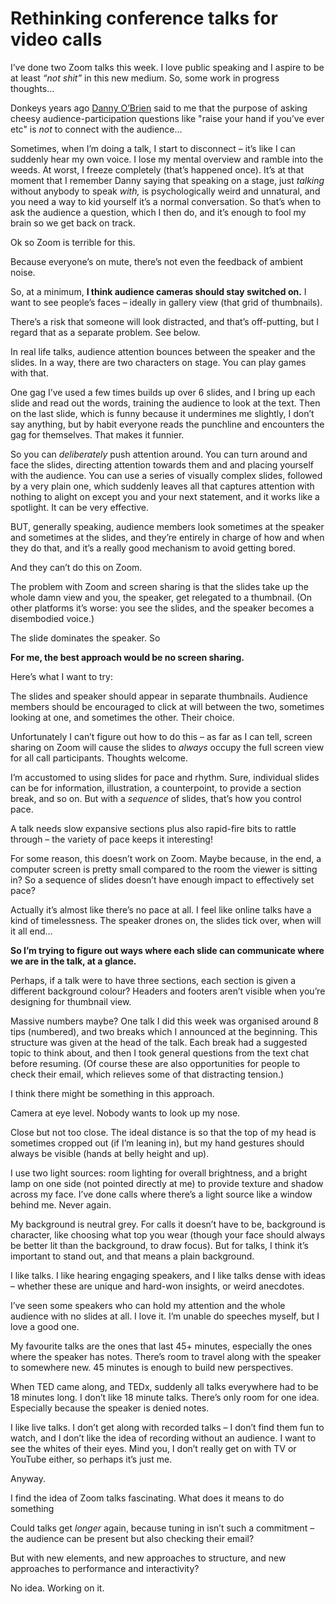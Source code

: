 # Rethinking conference talks for video calls

I’ve done two Zoom talks this week. I love public speaking and I aspire to be
at least _“not shit”_ in this new medium. So, some work in progress thoughts…

Donkeys years ago [Danny O’Brien](http://www.spesh.com/danny/) said to me that
the purpose of asking cheesy audience-participation questions like "raise your
hand if you’ve ever etc" is _not_ to connect with the audience…

Sometimes, when I’m doing a talk, I start to disconnect – it’s like I can
suddenly hear my own voice. I lose my mental overview and ramble into the
weeds. At worst, I freeze completely (that’s happened once). It’s at that
moment that I remember Danny saying that speaking on a stage, just _talking_
without anybody to speak _with,_ is psychologically weird and unnatural, and
you need a way to kid yourself it’s a normal conversation. So that’s when to
ask the audience a question, which I then do, and it’s enough to fool my brain
so we get back on track.

Ok so Zoom is terrible for this.

Because everyone’s on mute, there’s not even the feedback of ambient noise.

So, at a minimum, **I think audience cameras should stay switched on.** I want
to see people’s faces – ideally in gallery view (that grid of thumbnails).

There’s a risk that someone will look distracted, and that’s off-putting, but
I regard that as a separate problem. See below.

In real life talks, audience attention bounces between the speaker and the
slides. In a way, there are two characters on stage. You can play games with
that.

One gag I’ve used a few times builds up over 6 slides, and I bring up each
slide and read out the words, training the audience to look at the text. Then
on the last slide, which is funny because it undermines me slightly, I don’t
say anything, but by habit everyone reads the punchline and encounters the gag
for themselves. That makes it funnier.

So you can _deliberately_ push attention around. You can turn around and face
the slides, directing attention towards them and and placing yourself with the
audience. You can use a series of visually complex slides, followed by a very
plain one, which suddenly leaves all that captures attention with nothing to
alight on except you and your next statement, and it works like a spotlight.
It can be very effective.

BUT, generally speaking, audience members look sometimes at the speaker and
sometimes at the slides, and they’re entirely in charge of how and when they
do that, and it’s a really good mechanism to avoid getting bored.

And they can’t do this on Zoom.

The problem with Zoom and screen sharing is that the slides take up the whole
damn view and you, the speaker, get relegated to a thumbnail. (On other
platforms it’s worse: you see the slides, and the speaker becomes a
disembodied voice.)

The slide dominates the speaker. So

**For me, the best approach would be no screen sharing.**

Here’s what I want to try:

The slides and speaker should appear in separate thumbnails. Audience members
should be encouraged to click at will between the two, sometimes looking at
one, and sometimes the other. Their choice.

Unfortunately I can’t figure out how to do this – as far as I can tell, screen
sharing on Zoom will cause the slides to _always_ occupy the full screen view
for all call participants. Thoughts welcome.

I’m accustomed to using slides for pace and rhythm. Sure, individual slides
can be for information, illustration, a counterpoint, to provide a section
break, and so on. But with a _sequence_ of slides, that’s how you control
pace.

A talk needs slow expansive sections plus also rapid-fire bits to rattle
through – the variety of pace keeps it interesting!

For some reason, this doesn’t work on Zoom. Maybe because, in the end, a
computer screen is pretty small compared to the room the viewer is sitting in?
So a sequence of slides doesn’t have enough impact to effectively set pace?

Actually it’s almost like there’s no pace at all. I feel like online talks
have a kind of timelessness. The speaker drones on, the slides tick over, when
will it all end…

**So I’m trying to figure out ways where each slide can communicate where we
are in the talk, at a glance.**

Perhaps, if a talk were to have three sections, each section is given a
different background colour? Headers and footers aren’t visible when you’re
designing for thumbnail view.

Massive numbers maybe? One talk I did this week was organised around 8 tips
(numbered), and two breaks which I announced at the beginning. This structure
was given at the head of the talk. Each break had a suggested topic to think
about, and then I took general questions from the text chat before resuming.
(Of course these are also opportunities for people to check their email, which
relieves some of that distracting tension.)

I think there might be something in this approach.

Camera at eye level. Nobody wants to look up my nose.

Close but not too close. The ideal distance is so that the top of my head is
sometimes cropped out (if I’m leaning in), but my hand gestures should always
be visible (hands at belly height and up).

I use two light sources: room lighting for overall brightness, and a bright
lamp on one side (not pointed directly at me) to provide texture and shadow
across my face. I’ve done calls where there’s a light source like a window
behind me. Never again.

My background is neutral grey. For calls it doesn’t have to be, background is
character, like choosing what top you wear (though your face should always be
better lit than the background, to draw focus). But for talks, I think it’s
important to stand out, and that means a plain background.

I like talks. I like hearing engaging speakers, and I like talks dense with
ideas – whether these are unique and hard-won insights, or weird anecdotes.

I’ve seen some speakers who can hold my attention and the whole audience with
no slides at all. I love it. I’m unable do speeches myself, but I love a good
one.

My favourite talks are the ones that last 45+ minutes, especially the ones
where the speaker has notes. There’s room to travel along with the speaker to
somewhere new. 45 minutes is enough to build new perspectives.

When TED came along, and TEDx, suddenly all talks everywhere had to be 18
minutes long. I don’t like 18 minute talks. There’s only room for one idea.
Especially because the speaker is denied notes.

I like live talks. I don’t get along with recorded talks – I don’t find them
fun to watch, and I don’t like the idea of recording without an audience. I
want to see the whites of their eyes. Mind you, I don’t really get on with TV
or YouTube either, so perhaps it’s just me.

Anyway.

I find the idea of Zoom talks fascinating. What does it means to do something

Could talks get _longer_ again, because tuning in isn’t such a commitment –
the audience can be present but also checking their email?

But with new elements, and new approaches to structure, and new approaches to
performance and interactivity?

No idea. Working on it.
